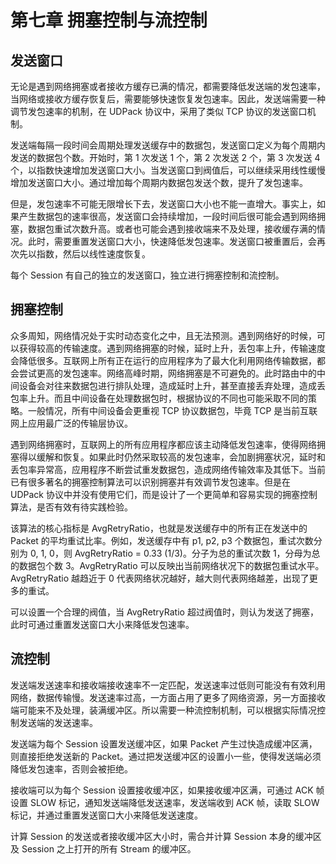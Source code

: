 # 第七章 拥塞控制与流控制

## 发送窗口

无论是遇到网络拥塞或者接收方缓存已满的情况，都需要降低发送端的发包速率，当网络或接收方缓存恢复后，需要能够快速恢复发包速率。因此，发送端需要一种调节发包速率的机制，在 UDPack 协议中，采用了类似 TCP 协议的发送窗口机制。

发送端每隔一段时间会周期处理发送缓存中的数据包，发送窗口定义为每个周期内发送的数据包个数。开始时，第 1 次发送 1 个，第 2 次发送 2 个，第 3 次发送 4 个，以指数快速增加发送窗口大小。当发送窗口到阀值后，可以继续采用线性缓慢增加发送窗口大小。通过增加每个周期内数据包发送个数，提升了发包速率。

但是，发包速率不可能无限增长下去，发送窗口大小也不能一直增大。事实上，如果产生数据包的速率很高，发送窗口会持续增加，一段时间后很可能会遇到网络拥塞，数据包重试次数升高。或者也可能会遇到接收端来不及处理，接收缓存满的情况。此时，需要重置发送窗口大小，快速降低发包速率。发送窗口被重置后，会再次先以指数，然后以线性速度恢复。

每个 Session 有自己的独立的发送窗口，独立进行拥塞控制和流控制。

## 拥塞控制

众多周知，网络情况处于实时动态变化之中，且无法预测。遇到网络好的时候，可以获得较高的传输速度。遇到网络拥塞的时候，延时上升，丢包率上升，传输速度会降低很多。互联网上所有正在运行的应用程序为了最大化利用网络传输数据，都会尝试更高的发包速率。网络高峰时期，网络拥塞是不可避免的。此时路由中的中间设备会对往来数据包进行排队处理，造成延时上升，甚至直接丢弃处理，造成丢包率上升。而且中间设备在处理数据包时，根据协议的不同也可能采取不同的策略。一般情况，所有中间设备会更重视 TCP 协议数据包，毕竟 TCP 是当前互联网上应用最广泛的传输层协议。

遇到网络拥塞时，互联网上的所有应用程序都应该主动降低发包速率，使得网络拥塞得以缓解和恢复。如果此时仍然采取较高的发包速率，会加剧拥塞状况，延时和丢包率异常高，应用程序不断尝试重发数据包，造成网络传输效率及其低下。当前已有很多著名的拥塞控制算法可以识别拥塞并有效调节发包速率。但是在 UDPack 协议中并没有使用它们，而是设计了一个更简单和容易实现的拥塞控制算法，是否有效有待实践检验。

该算法的核心指标是 AvgRetryRatio，也就是发送缓存中的所有正在发送中的 Packet 的平均重试比率。例如，发送缓存中有 p1, p2, p3 个数据包，重试次数分别为 0, 1, 0，则 AvgRetryRatio = 0.33 (1/3)。分子为总的重试次数 1，分母为总的数据包个数 3。AvgRetryRatio 可以反映出当前网络状况下的数据包重试水平。AvgRetryRatio 越趋近于 0 代表网络状况越好，越大则代表网络越差，出现了更多的重试。

可以设置一个合理的阀值，当 AvgRetryRatio 超过阀值时，则认为发送了拥塞，此时可通过重置发送窗口大小来降低发包速率。

## 流控制

发送端发送速率和接收端接收速率不一定匹配，发送速率过低则可能没有有效利用网络，数据传输慢。发送速率过高，一方面占用了更多了网络资源，另一方面接收端可能来不及处理，装满缓冲区。所以需要一种流控制机制，可以根据实际情况控制发送端的发送速率。

发送端为每个 Session 设置发送缓冲区，如果 Packet 产生过快造成缓冲区满，则直接拒绝发送新的 Packet。通过把发送缓冲区的设置小一些，使得发送端必须降低发包速率，否则会被拒绝。

接收端可以为每个 Session 设置接收缓冲区，如果接收缓冲区满，可通过 ACK 帧设置 SLOW 标记，通知发送端降低发送速率，发送端收到 ACK 帧，读取 SLOW 标记，并通过重置发送窗口大小来降低发送速度。

计算 Session 的发送或者接收缓冲区大小时，需合并计算 Session 本身的缓冲区及 Session 之上打开的所有 Stream 的缓冲区。